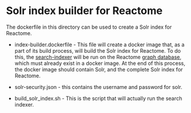 # Solr index builder for Reactome

The dockerfile in this directory can be used to create a Solr index for Reactome.

 - index-builder.dockerfile - This file will create a docker image that, as a part of its build process, will build the Solr index for Reactome. To do this, the [search-indexer](https://github.com/reactome/search-indexer.git) will be run on the Reactome [graph database](../neo4j/), which must already exist in a docker image. At the end of this process, the docker image should contain Solr, and the complete Solr index for Reactome.

 - solr-security.json - this contains the username and password for solr.

 - build_solr_index.sh - This is the script that will actually run the search indexer.
